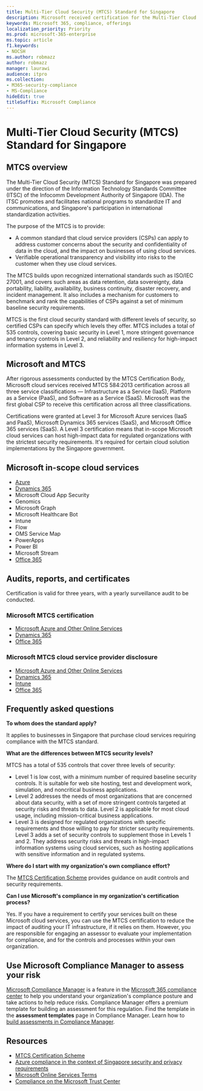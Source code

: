 ```yaml
---
title: Multi-Tier Cloud Security (MTCS) Standard for Singapore
description: Microsoft received certification for the Multi-Tier Cloud Security Standard for Singapore.
keywords: Microsoft 365, compliance, offerings
localization_priority: Priority
ms.prod: microsoft-365-enterprise
ms.topic: article
f1.keywords:
- NOCSH
ms.author: robmazz
author: robmazz
manager: laurawi
audience: itpro
ms.collection:
- M365-security-compliance
- MS-Compliance
hideEdit: true
titleSuffix: Microsoft Compliance
---
```


# Multi-Tier Cloud Security (MTCS) Standard for Singapore

## MTCS overview

The Multi-Tier Cloud Security (MTCS) Standard for Singapore was prepared under the direction of the Information Technology Standards Committee (ITSC) of the Infocomm Development Authority of Singapore (IDA). The ITSC promotes and facilitates national programs to standardize IT and communications, and Singapore's participation in international standardization activities.

The purpose of the MTCS is to provide:

- A common standard that cloud service providers (CSPs) can apply to address customer concerns about the security and confidentiality of data in the cloud, and the impact on businesses of using cloud services.
- Verifiable operational transparency and visibility into risks to the customer when they use cloud services.

The MTCS builds upon recognized international standards such as ISO/IEC 27001, and covers such areas as data retention, data sovereignty, data portability, liability, availability, business continuity, disaster recovery, and incident management. It also includes a mechanism for customers to benchmark and rank the capabilities of CSPs against a set of minimum baseline security requirements.

MTCS is the first cloud security standard with different levels of security, so certified CSPs can specify which levels they offer. MTCS includes a total of 535 controls, covering basic security in Level 1, more stringent governance and tenancy controls in Level 2, and reliability and resiliency for high-impact information systems in Level 3.

## Microsoft and MTCS

After rigorous assessments conducted by the MTCS Certification Body, Microsoft cloud services received MTCS 584:2013 certification across all three service classifications — Infrastructure as a Service (IaaS), Platform as a Service (PaaS), and Software as a Service (SaaS). Microsoft was the first global CSP to receive this certification across all three classifications.

Certifications were granted at Level 3 for Microsoft Azure services (IaaS and PaaS), Microsoft Dynamics 365 services (SaaS), and Microsoft Office 365 services (SaaS). A Level 3 certification means that in-scope Microsoft cloud services can host high-impact data for regulated organizations with the strictest security requirements. It's required for certain cloud solution implementations by the Singapore government.

## Microsoft in-scope cloud services

- [Azure](https://go.microsoft.com/fwlink/p/?linkid=2092718)
- [Dynamics 365](https://go.microsoft.com/fwlink/p/?linkid=2051700)
- Microsoft Cloud App Security
- Genomics
- Microsoft Graph
- Microsoft Healthcare Bot
- Intune
- Flow
- OMS Service Map
- PowerApps
- Power BI
- Microsoft Stream
- [Office 365](https://go.microsoft.com/fwlink/p/?LinkID=2077751)

## Audits, reports, and certificates

Certification is valid for three years, with a yearly surveillance audit to be conducted.

### Microsoft MTCS certification

- [Microsoft Azure and Other Online Services](https://go.microsoft.com/fwlink/p/?linkid=2092614)
- [Dynamics 365](https://go.microsoft.com/fwlink/p/?linkid=2092451)
- [Office 365](https://go.microsoft.com/fwlink/p/?linkid=2092719)

### Microsoft MTCS cloud service provider disclosure

- [Microsoft Azure and Other Online Services](https://go.microsoft.com/fwlink/p/?linkid=2092614)
- [Dynamics 365](https://go.microsoft.com/fwlink/p/?linkid=2092720)
- [Intune](https://go.microsoft.com/fwlink/p/?linkid=2099397)
- [Office 365](https://go.microsoft.com/fwlink/p/?linkid=2092550)

## Frequently asked questions

**To whom does the standard apply?**

It applies to businesses in Singapore that purchase cloud services requiring compliance with the MTCS standard.

**What are the differences between MTCS security levels?**

MTCS has a total of 535 controls that cover three levels of security:

- Level 1 is low cost, with a minimum number of required baseline security controls. It is suitable for web site hosting, test and development work, simulation, and noncritical business applications.
- Level 2 addresses the needs of most organizations that are concerned about data security, with a set of more stringent controls targeted at security risks and threats to data. Level 2 is applicable for most cloud usage, including mission-critical business applications.
- Level 3 is designed for regulated organizations with specific requirements and those willing to pay for stricter security requirements. Level 3 adds a set of security controls to supplement those in Levels 1 and 2. They address security risks and threats in high-impact information systems using cloud services, such as hosting applications with sensitive information and in regulated systems.

**Where do I start with my organization's own compliance effort?**

The [MTCS Certification Scheme](https://go.microsoft.com/fwlink/p/?linkid=2099490) provides guidance on audit controls and security requirements.

**Can I use Microsoft's compliance in my organization's certification process?**

Yes. If you have a requirement to certify your services built on these Microsoft cloud services, you can use the MTCS certification to reduce the impact of auditing your IT infrastructure, if it relies on them. However, you are responsible for engaging an assessor to evaluate your implementation for compliance, and for the controls and processes within your own organization.

## Use Microsoft Compliance Manager to assess your risk

[Microsoft Compliance Manager](/microsoft-365/compliance/compliance-manager) is a feature in the [Microsoft 365 compliance center](/microsoft-365/compliance/microsoft-365-compliance-center) to help you understand your organization's compliance posture and take actions to help reduce risks. Compliance Manager offers a premium template for building an assessment for this regulation. Find the template in the **assessment templates** page in Compliance Manager. Learn how to [build assessments in Compliance Manager](/microsoft-365/compliance/compliance-manager-assessments).

## Resources

- [MTCS Certification Scheme](https://go.microsoft.com/fwlink/p/?linkid=2092918)
- [Azure compliance in the context of Singapore security and privacy requirements](https://aka.ms/azurecompliancesingapore)
- [Microsoft Online Services Terms](https://aka.ms/Online-Services-Terms)
- [Compliance on the Microsoft Trust Center](https://www.microsoft.com/trust-center/compliance/compliance-overview)
